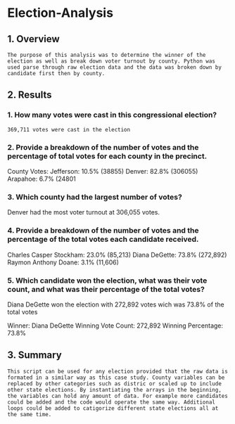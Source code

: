 # Election-Analysis

## 1. Overview
	The purpose of this analysis was to determine the winner of the election as well as break down voter turnout by county. Python was used parse through raw election data and the data was broken down by candidate first then by county.
## 2. Results

### 1. How many votes were cast in this congressional election? 
    369,711 votes were cast in the election
### 2. Provide a breakdown of the number of votes and the percentage of total votes for each county in the precinct.
County Votes:
Jefferson: 10.5% (38855)
Denver: 82.8% (306055)
Arapahoe: 6.7% (24801
### 3. Which county had the largest number of votes?
Denver had the most voter turnout at 306,055 votes.
### 4. Provide a breakdown of the number of votes and the percentage of the total votes each candidate received.
Charles Casper Stockham: 23.0% (85,213)
Diana DeGette: 73.8% (272,892)
Raymon Anthony Doane: 3.1% (11,606)

### 5. Which candidate won the election, what was their vote count, and what was their percentage of the total votes?
Diana DeGette won the election with 272,892 votes wich was 73.8% of the total votes

Winner: Diana DeGette
Winning Vote Count: 272,892
Winning Percentage: 73.8%

## 3. Summary 
	This script can be used for any election provided that the raw data is formated in a similar way as this case study. County variables can be replaced by other categories such as distric or scaled up to include other state elections. By instantiating the arrays in the beginning, the variables can hold any amount of data. For example more candidates could be added and the code would operate the same way. Additional loops could be added to catigorize different state elections all at the same time. 
